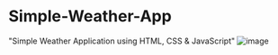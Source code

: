 # Simple-Weather-App
"Simple Weather Application using HTML, CSS &amp; JavaScript"
![image](https://github.com/user-attachments/assets/ea298cfa-9db7-4db6-839f-6cfc4f812ce0)

